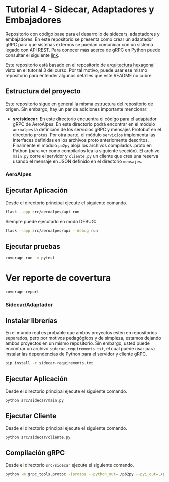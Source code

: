 # Tutorial 4 - Sidecar, Adaptadores y Embajadores

Repositorio con código base para el desarrollo de sidecars, adaptadores y embajadores. En este repositorio se presenta como crear un adaptador gRPC para que sistenas externos se puedan comunicar con un sistema legado con API REST. Para conocer más acerca de gRPC en Python puede consultar el siguiente [link](https://grpc.io/docs/languages/python/quickstart/).

Este repositorio está basado en el repositorio de [arquitectura hexagonal](https://github.com/MISW4406/tutorial-3-arquitectura-hexagonal) visto en el tutorial 3 del curso. Por tal motivo, puede usar ese mismo repositorio para entender algunos detalles que este README no cubre.

## Estructura del proyecto

Este repositorio sigue en general la misma estructura del repositorio de origen. Sin embargo, hay un par de adiciones importante mencionar:

- **src/sidecar**: En este directorio encuentra el código para el adaptador gRPC de AeroAlpes. En este directorio podrá encontrar en el módulo `aeroalpes` la definición de los servicios gRPC y mensajes Protobuf en el directorio `protos`. Por otra parte, el módulo `servicios` implementa las interfaces definidas en los archivos proto anteriomente descritos. Finalmente el módulo `pb2py` aloja los archivos compilados .proto en Python (para ver como compilarlos lea la siguiente sección). El archivo `main.py` corre el servidor y `cliente.py` un cliente que crea una reserva usando el mensaje en JSON definido en el directorio `mensajes`.

### AeroAlpes
## Ejecutar Aplicación

Desde el directorio principal ejecute el siguiente comando.

```bash
flask --app src/aeroalpes/api run
```

Siempre puede ejecutarlo en modo DEBUG:

```bash
flask --app src/aeroalpes/api --debug run
```

## Ejecutar pruebas

```bash
coverage run -m pytest
```

# Ver reporte de covertura
```bash
coverage report
```

### Sidecar/Adaptador

## Instalar librerías

En el mundo real es probable que ambos proyectos estén en repositorios separados, pero por motivos pedagógicos y de simpleza, 
estamos dejando ambos proyectos en un mismo repositorio. Sin embargo, usted puede encontrar un archivo `sidecar-requirements.txt`, 
el cual puede usar para instalar las dependencias de Python para el servidor y cliente gRPC.

```bash
pip install -r sidecar-requirements.txt
```

## Ejecutar Aplicación

Desde el directorio principal ejecute el siguiente comando.

```bash
python src/sidecar/main.py 
```

## Ejecutar Cliente

Desde el directorio principal ejecute el siguiente comando.

```bash
python src/sidecar/cliente.py 
```

## Compilación gRPC

Desde el directorio `src/sidecar` ejecute el siguiente comando.

```bash
python -m grpc_tools.protoc -Iprotos --python_out=./pb2py --pyi_out=./pb2py --grpc_python_out=./pb2py protos/vuelos.proto
```